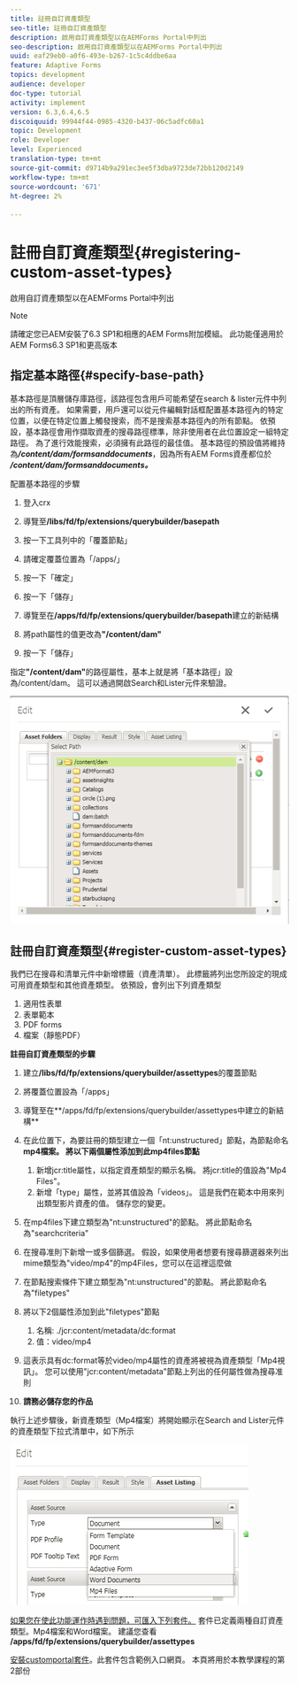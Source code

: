 ```yaml
---
title: 註冊自訂資產類型
seo-title: 註冊自訂資產類型
description: 啟用自訂資產類型以在AEMForms Portal中列出
seo-description: 啟用自訂資產類型以在AEMForms Portal中列出
uuid: eaf29eb0-a0f6-493e-b267-1c5c4ddbe6aa
feature: Adaptive Forms
topics: development
audience: developer
doc-type: tutorial
activity: implement
version: 6.3,6.4,6.5
discoiquuid: 99944f44-0985-4320-b437-06c5adfc60a1
topic: Development
role: Developer
level: Experienced
translation-type: tm+mt
source-git-commit: d9714b9a291ec3ee5f3dba9723de72bb120d2149
workflow-type: tm+mt
source-wordcount: '671'
ht-degree: 2%

---
```



# 註冊自訂資產類型{#registering-custom-asset-types}

啟用自訂資產類型以在AEMForms Portal中列出

>[!NOTE]
>
>請確定您已AEM安裝了6.3 SP1和相應的AEM Forms附加模組。 此功能僅適用於AEM Forms6.3 SP1和更高版本

## 指定基本路徑{#specify-base-path}

基本路徑是頂層儲存庫路徑，該路徑包含用戶可能希望在search &amp; lister元件中列出的所有資產。 如果需要，用戶還可以從元件編輯對話框配置基本路徑內的特定位置，以便在特定位置上觸發搜索，而不是搜索基本路徑內的所有節點。 依預設，基本路徑會用作擷取資產的搜尋路徑標準，除非使用者在此位置設定一組特定路徑。 為了進行效能搜索，必須擁有此路徑的最佳值。 基本路徑的預設值將維持為&#x200B;**_/content/dam/formsanddocuments_**，因為所有AEM Forms資產都位於&#x200B;**_/content/dam/formsanddocuments。_**

配置基本路徑的步驟

1. 登入crx
1. 導覽至&#x200B;**/libs/fd/fp/extensions/querybuilder/basepath**

1. 按一下工具列中的「覆蓋節點」
1. 請確定覆蓋位置為「/apps/」
1. 按一下「確定」
1. 按一下「儲存」
1. 導覽至在&#x200B;**/apps/fd/fp/extensions/querybuilder/basepath**&#x200B;建立的新結構

1. 將path屬性的值更改為&#x200B;**&quot;/content/dam&quot;**
1. 按一下「儲存」

指定&#x200B;**&quot;/content/dam&quot;**&#x200B;的路徑屬性，基本上就是將「基本路徑」設為/content/dam。 這可以通過開啟Search和Lister元件來驗證。

![basepath](assets/basepath.png)

## 註冊自訂資產類型{#register-custom-asset-types}

我們已在搜尋和清單元件中新增標籤（資產清單）。 此標籤將列出您所設定的現成可用資產類型和其他資產類型。 依預設，會列出下列資產類型

1. 適用性表單
1. 表單範本
1. PDF forms
1. 檔案（靜態PDF）

**註冊自訂資產類型的步驟**

1. 建立&#x200B;**/libs/fd/fp/extensions/querybuilder/assettypes**&#x200B;的覆蓋節點

1. 將覆蓋位置設為「/apps」
1. 導覽至在**/apps/fd/fp/extensions/querybuilder/assettypes中建立的新結構**

1. 在此位置下，為要註冊的類型建立一個「nt:unstructured」節點，為節點命名&#x200B;**mp4檔案。 將以下兩個屬性添加到此mp4files節點**

   1. 新增jcr:title屬性，以指定資產類型的顯示名稱。 將jcr:title的值設為&quot;Mp4 Files&quot;。
   1. 新增「type」屬性，並將其值設為「videos」。 這是我們在範本中用來列出類型影片資產的值。 儲存您的變更。

1. 在mp4files下建立類型為&quot;nt:unstructured&quot;的節點。 將此節點命名為&quot;searchcriteria&quot;
1. 在搜尋准則下新增一或多個篩選。 假設，如果使用者想要有搜尋篩選器來列出mime類型為&quot;video/mp4&quot;的mp4Files，您可以在這裡這麼做
1. 在節點搜索條件下建立類型為&quot;nt:unstructured&quot;的節點。 將此節點命名為&quot;filetypes&quot;
1. 將以下2個屬性添加到此&quot;filetypes&quot;節點

   1. 名稱: ./jcr:content/metadata/dc:format
   1. 值：video/mp4

1. 這表示具有dc:format等於video/mp4屬性的資產將被視為資產類型「Mp4視訊」。 您可以使用&quot;jcr:content/metadata&quot;節點上列出的任何屬性做為搜尋准則

1. **請務必儲存您的作品**

執行上述步驟後，新資產類型（Mp4檔案）將開始顯示在Search and Lister元件的資產類型下拉式清單中，如下所示

![mp4檔案](assets/mp4files.png)

[如果您在使此功能運作時遇到問題，可匯入下列套件。](assets/assettypeskt1.zip) 套件已定義兩種自訂資產類型。Mp4檔案和Word檔案。 建議您查看&#x200B;**/apps/fd/fp/extensions/querybuilder/assettypes**

[安裝customportal套件](assets/customportalpage.zip)。此套件包含範例入口網頁。 本頁將用於本教學課程的第2部份


